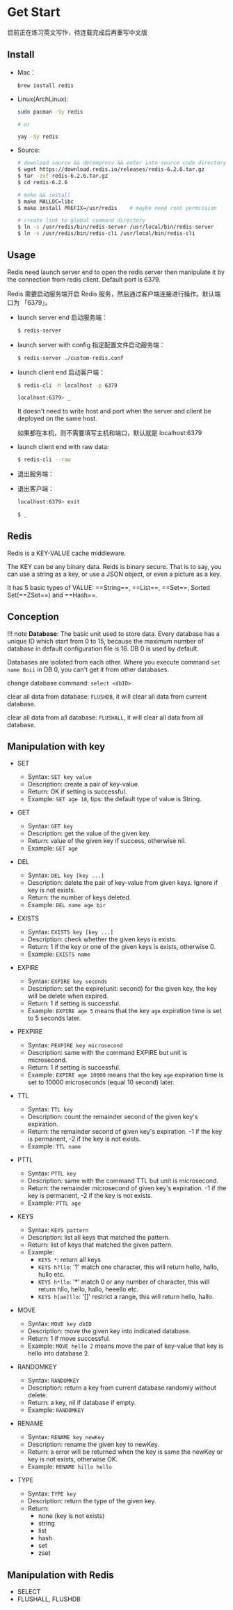 # Get Start

目前正在练习英文写作，待连载完成后再重写中文版

## Install

- Mac：
    ```sh
    brew install redis
    ```

- Linux(ArchLinux):
    ```sh
    sudo pacman -Sy redis
    
    # or

    yay -Sy redis
    ```

- Source:

    ```sh
    # download source && decompress && enter into source code directory
    $ wget https://download.redis.io/releases/redis-6.2.6.tar.gz
    $ tar -zxf redis-6.2.6.tar.gz
    $ cd redis-6.2.6

    # make && install
    $ make MALLOC=libc
    $ make install PREFIX=/usr/redis    # maybe need root permission

    # create link to global command directory
    $ ln -s /usr/redis/bin/redis-server /usr/local/bin/redis-server
    $ ln -s /usr/redis/bin/redis-cli /usr/local/bin/redis-cli
    ```

## Usage
Redis need launch server end to open the redis server then manipulate it by the connection from redis client. Default port is 6379.

Redis 需要启动服务端开启 Redis 服务，然后通过客户端连接进行操作。默认端口为 「6379」。

- launch server end 启动服务端：
    ```sh
    $ redis-server
    ```

- launch server with config 指定配置文件启动服务端：
    ```sh
    $ redis-server ./custom-redis.conf
    ```

- launch client end 启动客户端：
    ```sh
    $ redis-cli -h localhost -p 6379
    
    localhost:6379> _
    ```
    It doesn't need to write host and port when the server and client be deployed on the same host.

    如果都在本机，则不需要填写主机和端口，默认就是 localhost:6379

- launch client end with raw data:
    ```sh
    $ redis-cli --raw
    ```

- 退出服务端：


- 退出客户端：
    ```sh
    localhost:6379> exit

    $ _
    ```

## Redis

Redis is a KEY-VALUE cache middleware. 

The KEY can be any binary data. Reids is binary secure. That is to say, you can use a string as a key, or use a JSON object, or even a picture as a key.

It has 5 basic types of VALUE: ==String==, ==List==, ==Set==, Sorted Set(==ZSet==) and ==Hash==.


## Conception

!!! note 
    **Database**: The basic unit used to store data. Every database has a unique ID which start from 0 to 15, because the maximum number of database in default configuration file is 16.  DB 0 is used by default.

Databases are isolated from each other. Where you execute command `set name Boii` in DB 0, you can't get it from other databases.  

change database command: `select <dbID>`

clear all data from database: `FLUSHDB`, it will clear all data from current database.

clear all data from all database: `FLUSHALL`, it will clear all data from all database.


## Manipulation with key

- SET
    - Syntax: `SET key value`
    - Description: create a pair of key-value.
    - Return: OK if setting is successful.
    - Example: `SET age 18`, tips: the default type of value is String.

- GET
    - Syntax: `GET key`
    - Description: get the value of the given key.
    - Return: value of the given key if success, otherwise nil.
    - Example: `GET age`

- DEL
    - Syntax: `DEL key [key ...]`
    - Description: delete the pair of key-value from given keys. Ignore if key is not exists.
    - Return: the number of keys deleted.
    - Example: `DEL name age bir`

- EXISTS
    - Syntax: `EXISTS key [key ...]`
    - Description: check whether the given keys is exists.
    - Return: 1 if the key or one of the given keys is exists, otherwise 0.
    - Example: `EXISTS name`

- EXPIRE
    - Syntax: `EXPIRE key seconds`
    - Description: set the expire(unit: second) for the given key, the key will be delete when expired.
    - Return: 1 if setting is successful.
    - Example: `EXPIRE age 5` means that the key `age` expiration time is set to 5 seconds later.

- PEXPIRE
    - Syntax: `PEXPIRE key microsecond`
    - Description: same with the command EXPIRE but unit is microsecond.
    - Return: 1 if setting is successful.
    - Example: `EXPIRE age 10000` means that the key `age` expiration time is set to 10000 microseconds (equal 10 second) later.

- TTL
    - Syntax: `TTL key`
    - Description: count the remainder second of the given key's expiration.
    - Return: the remainder second of given key's expiration. -1 if the key is permanent, -2 if the key is not exists.
    - Example: `TTL name`

- PTTL
    - Syntax: `PTTL key`
    - Description: same with the command TTL but unit is microsecond.
    - Return: the remainder microsecond of given key's expiration. -1 if the key is permanent, -2 if the key is not exists.
    - Example: `PTTL age`

- KEYS
    - Syntax: `KEYS pattern`
    - Description: list all keys that matched the pattern.
    - Return: list of keys that matched the given pattern.
    - Example: 
        - `KEYS *`: return all keys
        - `KEYS h?llo`: '?' match one character, this will return hello, hallo, hullo etc.
        - `KEYS h*llo`: '*' match 0 or any number of character, this will return hllo, hello, hallo, heeello etc.
        - `KEYS h[ae]llo`: '[]' restrict a range, this will return hello, hallo.

- MOVE
    - Syntax: `MOVE key dbID`
    - Description: move the given key into indicated database.
    - Return: 1 if move successful.
    - Example: `MOVE hello 2` means move the pair of key-value that key is hello into database 2.

- RANDOMKEY
    - Syntax: `RANDOMKEY`
    - Description: return a key from current database randomly without delete.
    - Return: a key, nil if database if empty.
    - Example: `RANDOMKEY`

- RENAME
    - Syntax: `RENAME key newKey`
    - Description: rename the given key to newKey.
    - Return: a error will be returned when the key is same the newKey or key is not exists, otherwise OK.
    - Example: `RENAME hillo hello`

- TYPE
    - Syntax: `TYPE key`
    - Description: return the type of the given key.
    - Return: 
        - none (key is not exists)
        - string
        - list
        - hash
        - set
        - zset

## Manipulation with Redis

- SELECT
- FLUSHALL, FLUSHDB
